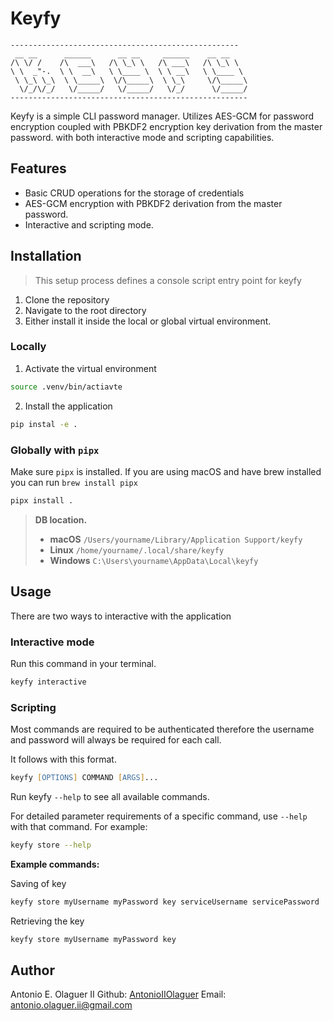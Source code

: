 
# Keyfy

```
---------------------------------------------------
 __ __      ______      __ __     ______    __ __  
/\ \/ /    /\  ___\   /\ \_\ \   /\ ___\   /\ \_\ \  
\ \  _"-.  \ \  __\   \ \____ \  \ \ __\   \ \____ \  
 \ \_\ \_\  \ \_____\  \/\_____\  \ \_\     \/\_____\  
  \/_/\/_/   \/_____/   \/_____/   \/_/      \/_____/
-----------------------------------------------------
```

Keyfy is a simple CLI password manager. Utilizes AES-GCM for password encryption coupled with PBKDF2 encryption key derivation from the master password. with both interactive mode and scripting capabilities. 


## Features
- Basic CRUD operations for the storage of credentials
- AES-GCM encryption with PBKDF2 derivation from the master password.
- Interactive and scripting mode.
## Installation
> This setup process defines a console script entry point for keyfy

1. Clone the repository
2. Navigate to the root directory
3. Either install it inside the local or global virtual environment.

### Locally
1. Activate the virtual environment
```zsh
source .venv/bin/actiavte
```

2. Install the application
```zsh
pip instal -e .
```

### Globally with `pipx`
Make sure `pipx` is installed. If you are using macOS and have brew installed you can run `brew install pipx`

```zsh
pipx install .
```

> **DB location.**
> - **macOS** `/Users/yourname/Library/Application Support/keyfy`
> - **Linux** `/home/yourname/.local/share/keyfy`
> - **Windows** `C:\Users\yourname\AppData\Local\keyfy`

## Usage
There are two ways to interactive with the application

### Interactive mode
Run this command in your terminal.
```zsh
keyfy interactive
```

### Scripting
Most commands are required to be authenticated therefore the username and password will always be required for each call.

It follows with this format.
```zsh
keyfy [OPTIONS] COMMAND [ARGS]...
```

Run keyfy `--help` to see all available commands.

For detailed parameter requirements of a specific command, use `--help` with that command. For example:
```zsh
keyfy store --help
```

**Example commands:**

Saving of key
```zsh
keyfy store myUsername myPassword key serviceUsername servicePassword
```

Retrieving the key
```zsh
keyfy store myUsername myPassword key
```

## Author

Antonio E. Olaguer II
Github: [AntonioIIOlaguer](https://github.com/AntonioIIOlaguer)
Email: antonio.olaguer.ii@gmail.com
